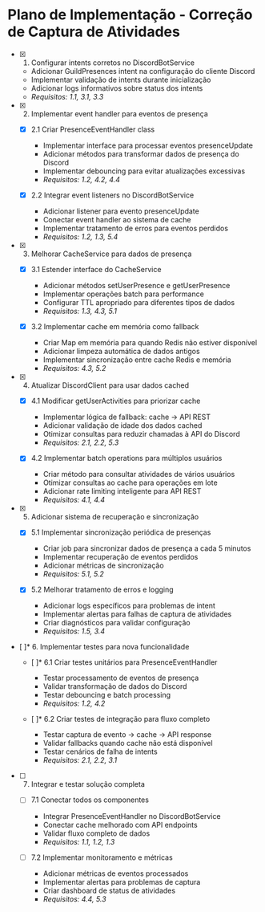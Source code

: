 # Plano de Implementação - Correção de Captura de Atividades

- [x] 1. Configurar intents corretos no DiscordBotService





  - Adicionar GuildPresences intent na configuração do cliente Discord
  - Implementar validação de intents durante inicialização
  - Adicionar logs informativos sobre status dos intents
  - _Requisitos: 1.1, 3.1, 3.3_

- [x] 2. Implementar event handler para eventos de presença





  - [x] 2.1 Criar PresenceEventHandler class


    - Implementar interface para processar eventos presenceUpdate
    - Adicionar métodos para transformar dados de presença do Discord
    - Implementar debouncing para evitar atualizações excessivas
    - _Requisitos: 1.2, 4.2, 4.4_

  - [x] 2.2 Integrar event listeners no DiscordBotService


    - Adicionar listener para evento presenceUpdate
    - Conectar event handler ao sistema de cache
    - Implementar tratamento de erros para eventos perdidos
    - _Requisitos: 1.2, 1.3, 5.4_

- [x] 3. Melhorar CacheService para dados de presença





  - [x] 3.1 Estender interface do CacheService


    - Adicionar métodos setUserPresence e getUserPresence
    - Implementar operações batch para performance
    - Configurar TTL apropriado para diferentes tipos de dados
    - _Requisitos: 1.3, 4.3, 5.1_

  - [x] 3.2 Implementar cache em memória como fallback


    - Criar Map em memória para quando Redis não estiver disponível
    - Adicionar limpeza automática de dados antigos
    - Implementar sincronização entre cache Redis e memória
    - _Requisitos: 4.3, 5.2_

- [x] 4. Atualizar DiscordClient para usar dados cached





  - [x] 4.1 Modificar getUserActivities para priorizar cache


    - Implementar lógica de fallback: cache -> API REST
    - Adicionar validação de idade dos dados cached
    - Otimizar consultas para reduzir chamadas à API do Discord
    - _Requisitos: 2.1, 2.2, 5.3_

  - [x] 4.2 Implementar batch operations para múltiplos usuários


    - Criar método para consultar atividades de vários usuários
    - Otimizar consultas ao cache para operações em lote
    - Adicionar rate limiting inteligente para API REST
    - _Requisitos: 4.1, 4.4_

- [x] 5. Adicionar sistema de recuperação e sincronização





  - [x] 5.1 Implementar sincronização periódica de presenças


    - Criar job para sincronizar dados de presença a cada 5 minutos
    - Implementar recuperação de eventos perdidos
    - Adicionar métricas de sincronização
    - _Requisitos: 5.1, 5.2_

  - [x] 5.2 Melhorar tratamento de erros e logging


    - Adicionar logs específicos para problemas de intent
    - Implementar alertas para falhas de captura de atividades
    - Criar diagnósticos para validar configuração
    - _Requisitos: 1.5, 3.4_

- [ ]* 6. Implementar testes para nova funcionalidade
  - [ ]* 6.1 Criar testes unitários para PresenceEventHandler
    - Testar processamento de eventos de presença
    - Validar transformação de dados do Discord
    - Testar debouncing e batch processing
    - _Requisitos: 1.2, 4.2_

  - [ ]* 6.2 Criar testes de integração para fluxo completo
    - Testar captura de evento -> cache -> API response
    - Validar fallbacks quando cache não está disponível
    - Testar cenários de falha de intents
    - _Requisitos: 2.1, 2.2, 3.1_

- [ ] 7. Integrar e testar solução completa
  - [ ] 7.1 Conectar todos os componentes
    - Integrar PresenceEventHandler no DiscordBotService
    - Conectar cache melhorado com API endpoints
    - Validar fluxo completo de dados
    - _Requisitos: 1.1, 1.2, 1.3_

  - [ ] 7.2 Implementar monitoramento e métricas
    - Adicionar métricas de eventos processados
    - Implementar alertas para problemas de captura
    - Criar dashboard de status de atividades
    - _Requisitos: 4.4, 5.3_
